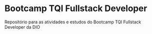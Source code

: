 # Bootcamp TQI Fullstack Developer
Repositório para as atividades e estudos do Bootcamp TQI Fullstack Developer da DIO
